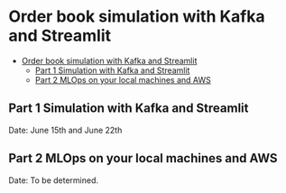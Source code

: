 # Order book simulation with Kafka and Streamlit

- [Order book simulation with Kafka and Streamlit](#order-book-simulation-with-kafka-and-streamlit)
  - [Part 1 Simulation with Kafka and Streamlit](#part-1-simulation-with-kafka-and-streamlit)
  - [Part 2 MLOps on your local machines and AWS](#part-2-mlops-on-your-local-machines-and-aws)

## Part 1 Simulation with Kafka and Streamlit

Date: June 15th and June 22th

## Part 2 MLOps on your local machines and AWS

Date: To be determined.